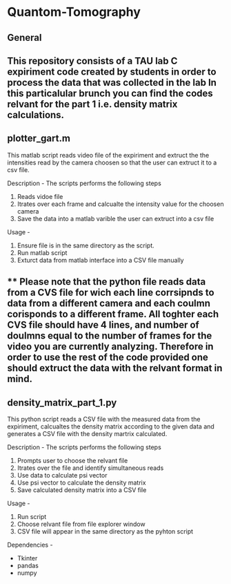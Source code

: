 # Quantom-Tomography

## General
This repository consists of a TAU lab C expiriment code created by students in order to process the data that was collected in the lab
In this particalular brunch you can find the codes relvant for the part 1 i.e. density matrix calculations.
-----
## plotter_gart.m
This matlab script reads video file of the expiriment and extruct the the intensities read by the camera choosen so that the user can extruct it to a csv file.

Description - The scripts performs the following steps
  1. Reads vidoe file
  2. Itrates over each frame and calcualte the intensity value for the choosen camera
  3. Save the data into a matlab varible the user can extruct into a csv file

Usage -
  1. Ensure file is in the same directory as the script.
  2. Run matlab script
  3. Exturct data from matlab interface into a CSV file manually

** Please note that the python file reads data from a CVS file for wich each line corrsipnds to data from a different camera and each coulmn corisponds to a different frame. All toghter each CVS file should have 4 lines, and number of doulmns equal to the number of frames for the video you are currently analyzing. Therefore in order to use the rest of the code provided one should extruct the data with the relvant format in mind.
-----
## density_matrix_part_1.py

This python script reads a CSV file with the measured data from the expiriment, calcualtes the density matrix according to the given data and generates a CSV file with the density martrix calculated.

Description - The scripts performs the following steps
  1. Prompts user to choose the relvant file
  2. Itrates over the file and identify simultaneous reads
  3. Use data to calculate psi vector
  4. Use psi vector to calculate the density matrix
  5. Save calculated density matrix into a CSV file

Usage -
  1. Run script
  2. Choose relvant file from file explorer window
  3. CSV file will appear in the same directory as the pyhton script

Dependencies -
 * Tkinter
 * pandas
 * numpy
